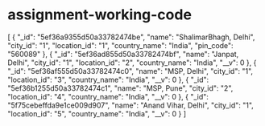# assignment-working-code
[     {         "_id": "5ef36a9355d50a33782474be",         "name": "ShalimarBhagh, Delhi",         "city_id": "1",         "location_id": "1",         "country_name": "India",         "pin_code": "560089"     },     {         "_id": "5ef36ad855d50a33782474bf",         "name": "Janpat, Delhi",         "city_id": "1",         "location_id": "2",         "country_name": "India",         "__v": 0     },     {         "_id": "5ef36af555d50a33782474c0",         "name": "MSP, Delhi",         "city_id": "1",         "location_id": "3",         "country_name": "India",         "__v": 0     },     {         "_id": "5ef36b1255d50a33782474c1",         "name": "MSP, Pune",         "city_id": "2",         "location_id": "4",         "country_name": "India",         "__v": 0     },     {         "_id": "5f75cebeffda9e1ce009d907",         "name": "Anand Vihar, Delhi",         "city_id": "1",         "location_id": "5",         "country_name": "India",         "__v": 0     } ]
